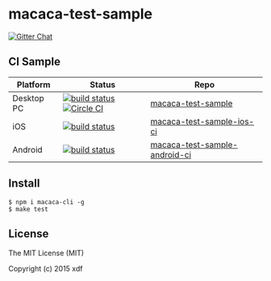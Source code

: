 # macaca-test-sample

[![Gitter Chat][gitter-image]][gitter-url]

[gitter-image]: https://img.shields.io/badge/GITTER-join%20chat-green.svg?style=flat-square
[gitter-url]: https://gitter.im/alibaba/macaca

## CI Sample

| Platform   | Status                                          |  Repo              |
| ---------- | ----------------------------------------------- | ------------------ |
| Desktop PC | [![build status][travis-image-0]][travis-url-0] [![Circle CI][circle-image-0]][circle-url-0] | [macaca-test-sample](https://github.com/macacajs/macaca-test-sample)                   |
| iOS        | [![build status][travis-image-1]][travis-url-1] | [macaca-test-sample-ios-ci](https://github.com/xudafeng/macaca-test-sample-ios-ci)         |
| Android    | [![build status][travis-image-2]][travis-url-2] | [macaca-test-sample-android-ci](https://github.com/xudafeng/macaca-test-sample-android-ci) |

[travis-image-0]: https://img.shields.io/travis/macacajs/macaca-test-sample.svg?style=flat-square
[travis-url-0]: https://travis-ci.org/macacajs/macaca-test-sample
[travis-image-1]: https://img.shields.io/travis/xudafeng/macaca-test-sample-ios-ci.svg?style=flat-square
[travis-url-1]: https://travis-ci.org/xudafeng/macaca-test-sample-ios-ci
[travis-image-2]: https://img.shields.io/travis/xudafeng/macaca-test-sample-android-ci.svg?style=flat-square
[travis-url-2]: https://travis-ci.org/xudafeng/macaca-test-sample-android-ci

[circle-image-0]: https://circleci.com/gh/macacajs/macaca-test-sample.svg?style=svg
[circle-url-0]: https://circleci.com/gh/macacajs/macaca-test-sample

## Install

```shell
$ npm i macaca-cli -g
$ make test
```

## License

The MIT License (MIT)

Copyright (c) 2015 xdf
